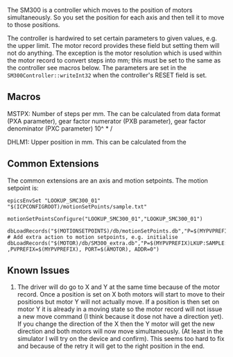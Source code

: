 The SM300 is a controller which moves to the position of motors simultaneously. So you set the position for each axis and then tell it to move to those positions. 

The controller is hardwired to set certain parameters to given values, e.g. the upper limit. The motor record provides these field but setting them will not do anything. The exception is the motor resolution which is used within the motor record to convert steps into mm; this must be set to the same as the controller see macros below. The parameters are set in the `SM300Controller::writeInt32` when the controller's  RESET field is set.

## Macros

MSTPX: Number of steps per mm. The can be calculated from data format (PXA parameter), gear factor numerator (PXB parameter), gear factor denominator (PXC parameter)
   10^<data format> * <gear factor denominator> / <gear factor numerator>

DHLM1: Upper position in mm. This can be calculated from the 

## Common Extensions

The common extensions are an axis and motion setpoints. The motion setpoint is:

```
epicsEnvSet "LOOKUP_SMC300_01" "$(ICPCONFIGROOT)/motionSetPoints/sample.txt"

motionSetPointsConfigure("LOOKUP_SMC300_01","LOOKUP_SMC300_01")

dbLoadRecords("$(MOTIONSETPOINTS)/db/motionSetPoints.db","P=$(MYPVPREFIX)LKUP:SAMPLE:,NAME1=Linear,AXIS1=$(MYPVPREFIX)MOT:SAMPLE:LIN,NAME2=Rotational,AXIS2=$(MYPVPREFIX)MOT:SAMPLE:ROT,TOL=1,LOOKUP=LOOKUP_SMC300_01")
# Add extra action to motion setpoints, e.g. initialise
dbLoadRecords("$(MOTOR)/db/SM300_extra.db","P=$(MYPVPREFIX)LKUP:SAMPLE:,$(IFIOC)= ,PVPREFIX=$(MYPVPREFIX), PORT=$(AMOTOR), ADDR=0")
```  

## Known Issues

1. The driver will do go to X and Y at the same time because of the motor record. Once a position is set on X both motors will start to move to their positions but motor Y will not actually move. If a position is then set on motor Y it is already in a moving state so the motor record will not issue a new move command (I think because it dose not have a direction yet). If you change the direction of the X then the Y motor will get the new direction and both motors will now move simultaneously. (At least in the simulator I will try on the device and confirm). This seems too hard to fix and because of the retry it will get to the right position in the end.



